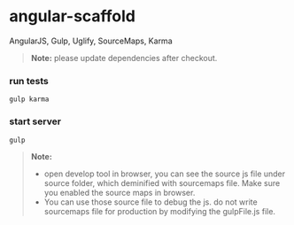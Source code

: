 # angular-scaffold
AngularJS, Gulp, Uglify, SourceMaps, Karma

> **Note:**
 please update dependencies after checkout.
 

### run tests
```
gulp karma
```

### start server
```
gulp
```

 > **Note:**
> - open develop tool in browser, you can see the source js file under source folder, which deminified with sourcemaps file. Make sure you enabled the source maps in browser.
> - You can use those source file to debug the js. do not write sourcemaps file for production by modifying the gulpFile.js file.

